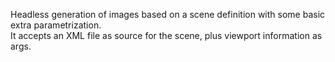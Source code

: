 Headless generation of images based on a scene definition with some basic extra parametrization.  
It accepts an XML file as source for the scene, plus viewport information as args.